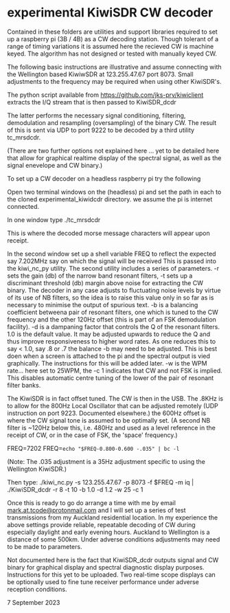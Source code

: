 # experimental KiwiSDR CW decoder
Contained in these folders are utilities and support libraries required to set
up a raspberry pi (3B / 4B) as a CW decoding station. Though tolerant of a 
range of timing variations it is assumed here the recieved
CW is machine keyed.  The algorithm has not designed or tested with manually keyed
CW.

The following basic instructions are illustrative and assume connecting with
the Wellington based KiwiwSDR at  123.255.47.67 port 8073. Small adjustments 
to the frequency may be required when using other KiwiSDR's.

The python script available from
https://github.com/jks-prv/kiwiclient
extracts the I/Q stream that is then passed to KiwiSDR_dcdr

The latter performs the necessary signal conditioning, filtering, demodulation
and resampling (oversampling) of the binary CW. The result of this is sent via
UDP to port 9222 to be decoded by a third utility tc_mrsdcdr.

(There are two further options not explained here ... yet to be detailed here
that allow for graphical realtime display of the spectral signal, as well as the
signal enevelope and CW binary.)

To set up a CW decoder on a headless raspberry pi try the following

Open two terminal windows on the (headless) pi and set the path in each to the cloned
experimental_kiwidcdr directory. we assume the pi is internet connected.

In one window type ./tc_mrsdcdr <ret>

This is where the decoded morse message characters will appear upon receipt.

In the second window set up a shell variable FREQ  to reflect the expected say
7.202MHz say on which the signal will be received This is passed into the kiwi_nc_py
utility. The second utility includes a series of parameters. -r sets the gain
(db) of the narrow band resonant filters, -t sets up a discriminant threshold
(db) margin above noise for extracting the CW binary. The decoder in any case
adjusts to fluctuating noise levels by virtue of its use of NB filters, so the
idea is to raise this value only in so far as is necessary to minimise the
output of spurious text. -b is a balancing coefficient betweena pair of resonant
filters, one which is tuned to the CW frequency and the other 120Hz offset (this
is part of an FSK demodulation facility). -d is a dampaning factor that controls
the Q of the resonant filters. 1.0 is the default value. It may be adjusted
upwards to reduce the Q and thus improve responsiveness to higher word rates. As
one reduces this to say < 1.0, say .8 or .7 the balance -b may need to be
adjusted. This is best doen when a screen is attached to the pi and the spectral
output is vied graphically. The instructions for this will be added later. -w is
the WPM rate... here set to 25WPM, the -c 1 indicates that CW and not FSK is
implied. This disables automatic centre tuning of the lower of the pair of
resonant filter banks.


The KiwiSDR is in fact offset tuned. The CW is then in the USB. The .8KHz is to
allow for the 800Hz Local Oscillator that can be adjusted remotely (UDP
instruction on port 9223. Documented elsewhere.) the 600Hz offset is where the
CW signal tone is assumed to be optimally set. (A second NB filter is ~120Hz
below this, i.e. 480Hz and used as a level reference in the receipt of CW, or in
the case of FSK, the 'space' frequency.) 


FREQ=7202 FREQ=`echo "$FREQ-0.800-0.600 -.035" | bc -l` 

(Note: The .035 adjustment is a 35Hz adjustment specific to using the Wellington KiwiSDR.)


Then type:
./kiwi_nc.py -s 123.255.47.67 -p 8073 -f $FREQ -m iq | ./KiwiSDR_dcdr -r 8 -t 10
-b 1.0 -d 1.2 -w 25 -c 1



Once this is ready to go do arrange a time with me by email
mark.at.tcode@protonmail.com 
and I will set up a series of test transmissions from my Auckland
residential location. In my experience the above settings provide reliable,
repeatable decoding of CW during especially daylight and early evening hours.
 Auckland to Wellington is a distance of some 500km.
Under adverse conditions adjustments may need to be made to parameters.

Not documented here is the fact that KiwiSDR_dcdr outputs signal and CW binary
for graphical display and spectral diagnostic display purposes. Instructions for
this yet to be uploaded. Two real-time scope displays can be optionally used to
fine tune receiver performance under adverse reception conditions.

7 September 2023

